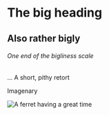 # The big heading
## Also rather bigly
###### One end of the bigliness scale
...
A short, pithy retort

Imagenary

![A ferret having a great time](https://pbs.twimg.com/profile_images/2354972397/xs8gl8ms9fv9bcn110mz_400x400.jpeg)
